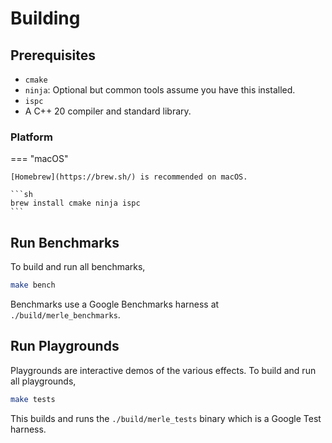 # Building
## Prerequisites
- `cmake`
-  `ninja`: Optional but common tools assume you have this installed.
- `ispc`
- A C++ 20 compiler and standard library.

### Platform

=== "macOS"

    [Homebrew](https://brew.sh/) is recommended on macOS.

    ```sh
    brew install cmake ninja ispc
    ```

## Run Benchmarks

To build and run all benchmarks,

```sh
make bench
```

Benchmarks use a Google Benchmarks harness at `./build/merle_benchmarks`.

## Run Playgrounds

Playgrounds are interactive demos of the various effects. To build and run all playgrounds, 

```sh
make tests
```

This builds and runs the `./build/merle_tests` binary which is a Google Test harness.
